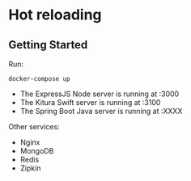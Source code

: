 # Hot reloading 

## Getting Started

Run:

```
docker-compose up
```

- The ExpressJS Node server is running at :3000
- The Kitura Swift server is running at :3100
- The Spring Boot Java server is running at :XXXX

Other services:

  - Nginx
  - MongoDB
  - Redis
  - Zipkin

